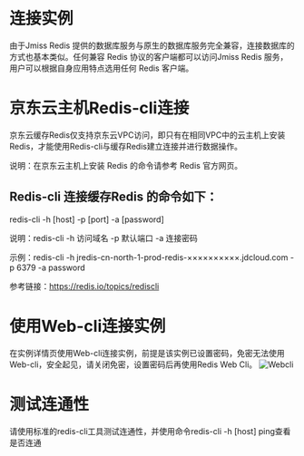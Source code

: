 # 连接实例

由于Jmiss Redis 提供的数据库服务与原生的数据库服务完全兼容，连接数据库的方式也基本类似。任何兼容 Redis 协议的客户端都可以访问Jmiss Redis 服务，用户可以根据自身应用特点选用任何 Redis 客户端。


# 京东云主机Redis-cli连接

京东云缓存Redis仅支持京东云VPC访问，即只有在相同VPC中的云主机上安装Redis，才能使用Redis-cli与缓存Redis建立连接并进行数据操作。

说明：在京东云主机上安装 Redis 的命令请参考 Redis 官方网页。

## Redis-cli 连接缓存Redis 的命令如下：

redis-cli -h [host] -p [port] -a [password]

说明：redis-cli -h 访问域名 -p 默认端口 -a 连接密码

示例：redis-cli -h jredis-cn-north-1-prod-redis-××××××××××.jdcloud.com -p 6379 -a password

参考链接：https://redis.io/topics/rediscli

# 使用Web-cli连接实例

在实例详情页使用Web-cli连接实例，前提是该实例已设置密码，免密无法使用Web-cli，安全起见，请关闭免密，设置密码后再使用Redis Web Cli。
![Webcli](https://github.com/jdcloudcom/cn/blob/master/image/Redis/webcli.png)

# 测试连通性

请使用标准的redis-cli工具测试连通性，并使用命令redis-cli -h [host] ping查看是否连通
